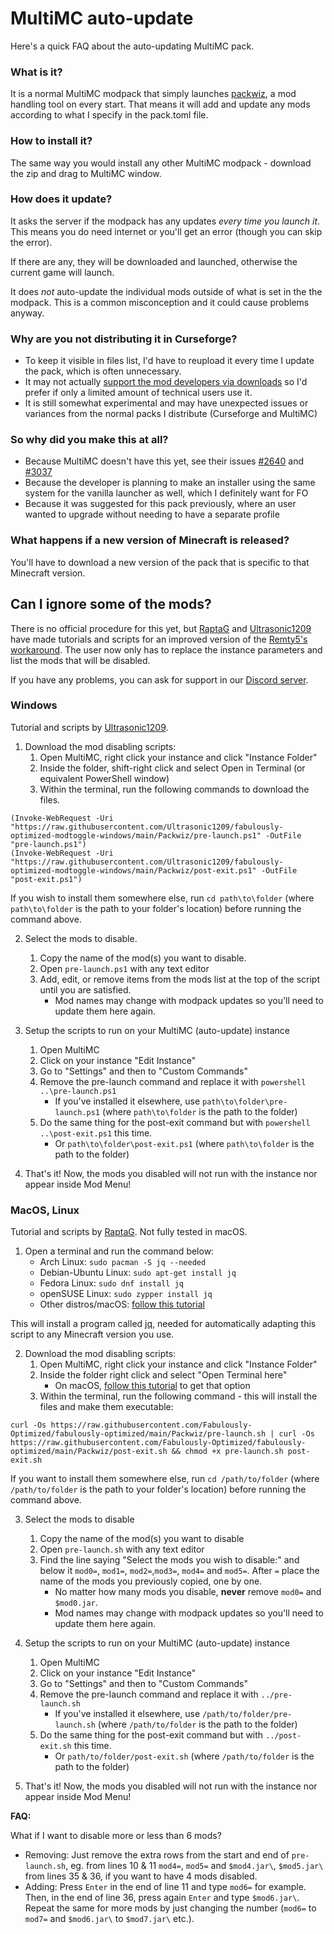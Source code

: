 # MultiMC auto-update

Here's a quick FAQ about the auto-updating MultiMC pack.

### What is it?

It is a normal MultiMC modpack that simply launches [packwiz](https://github.com/comp500/packwiz), a mod handling tool on every start. That means it will add and update any mods according to what I specify in the pack.toml file.

### How to install it?

The same way you would install any other MultiMC modpack - download the zip and drag to MultiMC window.

### How does it update?

It asks the server if the modpack has any updates _every time you launch it_. This means you do need internet or you'll get an error (though you can skip the error).

If there are any, they will be downloaded and launched, otherwise the current game will launch.

It does _not_ auto-update the individual mods outside of what is set in the the modpack. This is a common misconception and it could cause problems anyway.

### Why are you not distributing it in Curseforge?

* To keep it visible in files list, I'd have to reupload it every time I update the pack, which is often unnecessary.
* It may not actually [support the mod developers via downloads](https://support.curseforge.com/en/support/solutions/articles/9000197898-rewards-program-terms-of-service#1.-Description-of-Rewards-Program) so I'd prefer if only a limited amount of technical users use it.
* It is still somewhat experimental and may have unexpected issues or variances from the normal packs I distribute (Curseforge and MultiMC)

### So why did you make this at all?

* Because MultiMC doesn't have this yet, see their issues [#2640](https://github.com/MultiMC/MultiMC5/issues/2640) and [#3037](https://github.com/MultiMC/MultiMC5/issues/3057)
* Because the developer is planning to make an installer using the same system for the vanilla launcher as well, which I definitely want for FO
* Because it was suggested for this pack previously, where an user wanted to upgrade without needing to have a separate profile

### What happens if a new version of Minecraft is released?

You'll have to download a new version of the pack that is specific to that Minecraft version.

## Can I ignore some of the mods?

There is no official procedure for this yet, but [RaptaG](https://github.com/RaptaG) and [Ultrasonic1209](https://github.com/Ultrasonic1209) have made tutorials and scripts for an improved version of the [Remty5's workaround](https://github.com/Fabulously-Optimized/fabulously-optimized/issues/81). The user now only has to replace the instance parameters and list the mods that will be disabled. 

If you have any problems, you can ask for support in our [Discord server](https://discord.gg/yxaXtaQqdB).

### Windows

Tutorial and scripts by [Ultrasonic1209](https://github.com/Ultrasonic1209).
 
1. Download the mod disabling scripts:
     1. Open MultiMC, right click your instance and click "Instance Folder"
     2. Inside the folder, shift-right click and select Open in Terminal (or equivalent PowerShell window)
     3. Within the terminal, run the following commands to download the files.
 ```
(Invoke-WebRequest -Uri "https://raw.githubusercontent.com/Ultrasonic1209/fabulously-optimized-modtoggle-windows/main/Packwiz/pre-launch.ps1" -OutFile "pre-launch.ps1")
(Invoke-WebRequest -Uri "https://raw.githubusercontent.com/Ultrasonic1209/fabulously-optimized-modtoggle-windows/main/Packwiz/post-exit.ps1" -OutFile "post-exit.ps1")
```
   If you wish to install them somewhere else, run `cd path\to\folder` (where `path\to\folder` is the path to your folder's location) before running the command above.
 
2. Select the mods to disable.
    1. Copy the name of the mod(s) you want to disable.
    2. Open `pre-launch.ps1` with any text editor
    3. Add, edit, or remove items from the mods list at the top of the script until you are satisfied.
        * Mod names may change with modpack updates so you'll need to update them here again.
  
3. Setup the scripts to run on your MultiMC (auto-update) instance  
   1. Open MultiMC
   2. Click on your instance "Edit Instance"
   3. Go to "Settings" and then to "Custom Commands"
   4. Remove the pre-launch command and replace it with `powershell ..\pre-launch.ps1`
       * If you've installed it elsewhere, use `path\to\folder\pre-launch.ps1` (where `path\to\folder` is the path to the folder)
   5. Do the same thing for the post-exit command but with `powershell ..\post-exit.ps1` this time.
       * Or `path\to\folder\post-exit.ps1` (where `path\to\folder` is the path to the folder)
4. That's it! Now, the mods you disabled will not run with the instance nor appear inside Mod Menu!


### MacOS, Linux

Tutorial and scripts by [RaptaG](https://github.com/RaptaG). Not fully tested in macOS.

1. Open a terminal and run the command below:
   * Arch Linux: `sudo pacman -S jq --needed`
   * Debian-Ubuntu Linux: `sudo apt-get install jq`
   * Fedora Linux: `sudo dnf install jq`
   * openSUSE Linux: `sudo zypper install jq`
   * Other distros/macOS: [follow this tutorial](https://stedolan.github.io/jq/download/)

This will install a program called [jq](https://stedolan.github.io/jq/), needed for automatically adapting this script to any Minecraft version you use.

2. Download the mod disabling scripts:
   1. Open MultiMC, right click your instance and click "Instance Folder"
   2. Inside the folder right click and select "Open Terminal here"
       * On macOS, [follow this tutorial](https://www.petenetlive.com/KB/Article/0001060) to get that option
   3. Within the terminal, run the following command - this will install the files and make them executable:
```
curl -Os https://raw.githubusercontent.com/Fabulously-Optimized/fabulously-optimized/main/Packwiz/pre-launch.sh | curl -Os https://raw.githubusercontent.com/Fabulously-Optimized/fabulously-optimized/main/Packwiz/post-exit.sh && chmod +x pre-launch.sh post-exit.sh
```
   If you want to install them somewhere else, run `cd /path/to/folder` (where `/path/to/folder` is the path to your folder's location) before running the command above.

3. Select the mods to disable
   1. Copy the name of the mod(s) you want to disable
   2. Open `pre-launch.sh` with any text editor
   3. Find the line saying "Select the mods you wish to disable:" and below it `mod0=`, `mod1=`, `mod2=`,`mod3=`, `mod4=` and `mod5=`. 
      After `=` place the name of the mods you previously copied, one by one.
      * No matter how many mods you disable, **never** remove `mod0=` and `$mod0.jar`. 
      * Mod names may change with modpack updates so you'll need to update them here again.

4. Setup the scripts to run on your MultiMC (auto-update) instance  
   1. Open MultiMC
   2. Click on your instance "Edit Instance"
   3. Go to "Settings" and then to "Custom Commands"
   4. Remove the pre-launch command and replace it with `../pre-launch.sh`
       * If you've installed it elsewhere, use `/path/to/folder/pre-launch.sh` (where `/path/to/folder` is the path to the folder)
   5. Do the same thing for the post-exit command but with `../post-exit.sh` this time.
       * Or `path/to/folder/post-exit.sh` (where `/path/to/folder` is the path to the folder)
5. That's it! Now, the mods you disabled will not run with the instance nor appear inside Mod Menu!

**FAQ:**

What if I want to disable more or less than 6 mods?

* Removing: Just remove the extra rows from the start and end of `pre-launch.sh`, eg. from lines 10 & 11 `mod4=`, `mod5=` and `$mod4.jar\`, `$mod5.jar\` from lines 35 & 36, if you want to have 4 mods disabled.
* Adding: Press `Enter` in the end of line 11 and type `mod6=` for example. Then, in the end of line 36, press again `Enter` and type `$mod6.jar\`. Repeat the same for more mods by just changing the number (`mod6=` to `mod7=` and `$mod6.jar\` to `$mod7.jar\` etc.).
